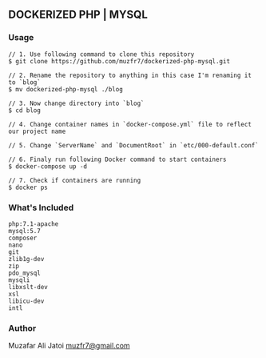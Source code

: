 ## DOCKERIZED PHP | MYSQL

### Usage
```
// 1. Use following command to clone this repository
$ git clone https://github.com/muzfr7/dockerized-php-mysql.git

// 2. Rename the repository to anything in this case I'm renaming it to `blog`
$ mv dockerized-php-mysql ./blog

// 3. Now change directory into `blog`
$ cd blog

// 4. Change container names in `docker-compose.yml` file to reflect our project name

// 5. Change `ServerName` and `DocumentRoot` in `etc/000-default.conf`

// 6. Finaly run following Docker command to start containers
$ docker-compose up -d

// 7. Check if containers are running
$ docker ps
```

### What's Included
```
php:7.1-apache
mysql:5.7
composer
nano
git
zlib1g-dev
zip
pdo_mysql
mysqli
libxslt-dev
xsl
libicu-dev
intl
```

### Author
Muzafar Ali Jatoi <muzfr7@gmail.com>